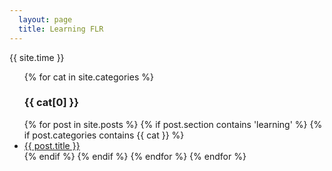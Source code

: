 ```yaml
---
  layout: page
  title: Learning FLR
---
```


{{ site.time }}

<ul>
	{% for cat in site.categories %}
    <h3>{{ cat[0] }}</h3>
  {% for post in site.posts %}
		{% if post.section contains 'learning' %}
		{% if post.categories contains {{ cat }} %}
    	<li>
	      <a href="{{ post.url }}">{{ post.title }}</a>
    	</li>
		{% endif %}
		{% endif %}
  {% endfor %}
	{% endfor %}
</ul>



